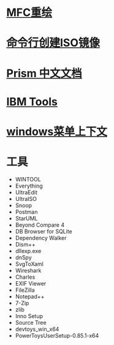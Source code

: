 # [MFC重绘](https://blog.51cto.com/u_15076236/4119458)

# [命令行创建ISO镜像](https://blog.csdn.net/dongpanshan/article/details/21090727)

# [Prism 中文文档](https://csharpshare.com/articles/framework/prism-doc/index.html)

# [IBM Tools](https://www.ibm.com/docs/en/aix/7.2?topic=s-split-command)

# [windows菜单上下文](https://stackoverflow.com/questions/20449316/how-add-context-menu-item-to-windows-explorer-for-folders)

# 工具
- WINTOOL
- Everything
- UltraEdit
- UltraISO
- Snoop
- Postman
- StarUML
- Beyond Compare 4
- DB Browser for SQLite
- Dependency Walker
- Dism++
- dllexp.exe
- dnSpy 
- SvgToXaml
- Wireshark
- Charles
- EXIF Viewer
- FileZilla
- Notepad++
- 7-Zip
- zlib
- Inno Setup
- Source Tree
- devtoys_win_x64
- PowerToysUserSetup-0.85.1-x64
